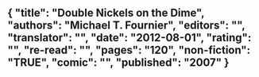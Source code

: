 {
 "title": "Double Nickels on the Dime",
 "authors": "Michael T. Fournier",
 "editors": "",
 "translator": "",
 "date": "2012-08-01",
 "rating": "",
 "re-read": "",
 "pages": "120",
 "non-fiction": "TRUE",
 "comic": "",
 "published": "2007"
}
---

